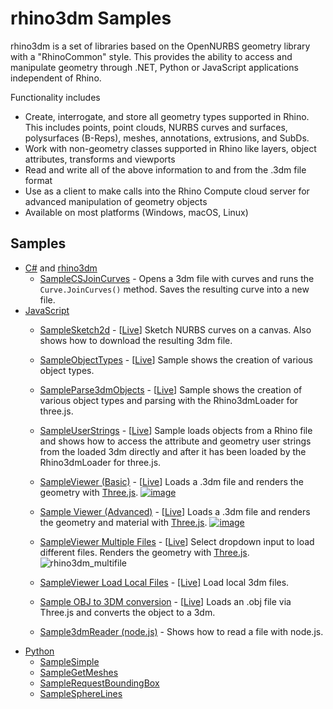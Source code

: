# rhino3dm Samples

rhino3dm is a set of libraries based on the OpenNURBS geometry library with a "RhinoCommon" style. This provides the ability to access and manipulate geometry through .NET, Python or JavaScript applications independent of Rhino.

Functionality includes

- Create, interrogate, and store all geometry types supported in Rhino. This includes points, point clouds, NURBS curves and surfaces, polysurfaces (B-Reps), meshes, annotations, extrusions, and SubDs.
- Work with non-geometry classes supported in Rhino like layers, object attributes, transforms and viewports
- Read and write all of the above information to and from the .3dm file format
- Use as a client to make calls into the Rhino Compute cloud server for advanced manipulation of geometry objects
- Available on most platforms (Windows, macOS, Linux)

## Samples

- [C#](https://github.com/mcneel/rhino-developer-samples/tree/7/opennurbs/cs) and [rhino3dm](cs)
  - [SampleCSJoinCurves](cs/SampleCSJoinCurves/) - Opens a 3dm file with curves and runs the `Curve.JoinCurves()` method. Saves the resulting curve into a new file.
- [JavaScript](js)
  - [SampleSketch2d](js/SampleSketch2d) - [[Live](https://mcneel.github.io/rhino-developer-samples/rhino3dm/js/SampleSketch2d/)] Sketch NURBS curves on a canvas. Also shows how to download the resulting 3dm file.
  - [SampleObjectTypes](js/SampleObjectTypes) - [[Live](https://mcneel.github.io/rhino-developer-samples/rhino3dm/js/SampleObjectTypes/)] Sample shows the creation of various object types.
  - [SampleParse3dmObjects](js/SampleObjectTypes) - [[Live](https://mcneel.github.io/rhino-developer-samples/rhino3dm/js/SampleParse3dmObjects/)] Sample shows the creation of various object types and parsing with the Rhino3dmLoader for three.js.
  - [SampleUserStrings](js/SampleUserStrings) - [[Live](https://mcneel.github.io/rhino-developer-samples/rhino3dm/js/SampleUserStrings/)] Sample loads objects from a Rhino file and shows how to access the attribute and geometry user strings from the loaded 3dm directly and after it has been loaded by the Rhino3dmLoader for three.js.
  - [SampleViewer (Basic)](js/SampleViewer/01_basic) - [[Live](https://mcneel.github.io/rhino-developer-samples/rhino3dm/js/SampleViewer/01_basic/)] Loads a .3dm file and renders the geometry with [Three.js](https://threejs.org).
  [![image](https://user-images.githubusercontent.com/1014562/68938619-05feca80-079f-11ea-8d15-354c3e82a261.png)](js/SampleViewer/01_basic)
  - [Sample Viewer (Advanced)](js/SampleViewer/02_advanced) - [[Live](https://mcneel.github.io/rhino-developer-samples/rhino3dm/js/SampleViewer/02_advanced/)] Loads a .3dm file and renders the geometry and material with [Three.js](https://threejs.org).
  [![image](https://user-images.githubusercontent.com/1014562/68938708-30e91e80-079f-11ea-9ad8-0de304d87327.jpg)](js/SampleViewer/02_advanced)
  - [SampleViewer Multiple Files](js/SampleViewer/01.2_multipleFiles) - [[Live](https://mcneel.github.io/rhino-developer-samples/rhino3dm/js/SampleViewer/01.2_multipleFiles/)] Select dropdown input to load different files. Renders the geometry with [Three.js](https://threejs.org).
  ![rhino3dm_multifile](https://user-images.githubusercontent.com/1014562/133775084-9910570c-5bc2-47b3-a8d4-0b7d245ccd1e.gif)

  - [SampleViewer Load Local Files](js/SampleViewer/01.3_uploadFiles/) - [[Live]](https://mcneel.github.io/rhino-developer-samples/rhino3dm/js/SampleViewer/01.3_uploadFiles/) Load local 3dm files.

  - [Sample OBJ to 3DM conversion](js/SampleObjTo3dm) - [[Live](https://mcneel.github.io/rhino-developer-samples/rhino3dm/js/SampleObjTo3dm/)] Loads an .obj file via Three.js and converts the object to a 3dm.
  - [Sample3dmReader (node.js)](js/node/Sample3dmReader) - Shows how to read a file with node.js.
- [Python](py)
  - [SampleSimple](py/SampleSimple.py)
  - [SampleGetMeshes](py/SampleGetMeshes.py)
  - [SampleRequestBoundingBox](py/SampleRequestBoundingBox.py)
  - [SampleSphereLines](py/SampleSphereLines.py)
